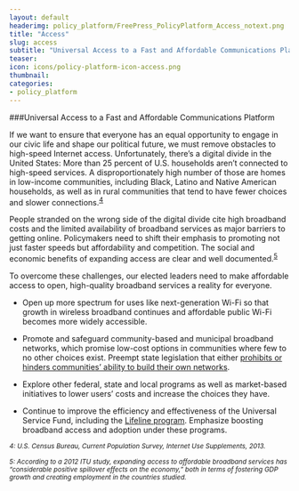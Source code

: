 ```yaml
---
layout: default
headerimg: policy_platform/FreePress_PolicyPlatform_Access_notext.png
title: "Access"
slug: access
subtitle: "Universal Access to a Fast and Affordable Communications Platform"
teaser:
icon: icons/policy-platform-icon-access.png
thumbnail:
categories:
- policy_platform
---
```

###Universal Access to a Fast and Affordable Communications Platform

If we want to ensure that everyone has an equal opportunity to engage in our civic life and shape our political future, we must remove obstacles to high-speed Internet access. Unfortunately, there’s a digital divide in the United States: More than 25 percent of U.S. households aren’t connected to high-speed services. A disproportionately high number of those are homes in low-income communities, including Black, Latino and Native American households, as well as in rural communities that tend to have fewer choices and slower connections.<sup>[4](#4)<sup>

People stranded on the wrong side of the digital divide cite high broadband costs and the limited availability of broadband services as major barriers to getting online. Policymakers need to shift their emphasis to promoting not just faster speeds but affordability and competition. The social and economic benefits of expanding access are clear and well documented.<sup>[5](#5)<sup>

To overcome these challenges, our elected leaders need to make affordable access to open, high-quality broadband services a reality for everyone. 

 * Open up more spectrum for uses like next-generation Wi-Fi so that growth in wireless broadband continues and affordable public Wi-Fi becomes more widely accessible.

 * Promote and safeguard community-based and municipal broadband networks, which promise low-cost options in communities where few to no other choices exist. Preempt state legislation that either [prohibits or hinders communities’ ability to build their own networks](http://ilsr.org/rules/?contenttype=broadband-rule-archive).

 * Explore other federal, state and local programs as well as market-based initiatives to lower users’ costs and increase the choices they have.

 * Continue to improve the efficiency and effectiveness of the Universal Service Fund, including the [Lifeline program](https://www.fcc.gov/guides/lifeline-and-link-affordable-telephone-service-income-eligible-consumers). Emphasize boosting broadband access and adoption under these programs. 

*<sub><a name="4">4</a>: U.S. Census Bureau, Current Population Survey, Internet Use Supplements, 2013.*</sub>

*<sub><a name="5">5</a>: According to a 2012 ITU study, expanding access to affordable broadband services has “considerable positive spillover effects on the economy,” both in terms of fostering GDP growth and creating employment in the countries studied.*</sub>


